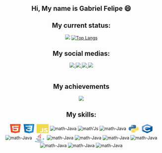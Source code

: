<div align="center"> 
  <h2>Hi, My name is Gabriel Felipe 😄</h2>
<!--Mostra o Github status-->
  
## My current status:

<img style="width: 430px;" src="https://github-readme-stats-sigma-five.vercel.app/api?username=gabrielfelipeassuncaodesouza&show_icons=true&theme=radical"> [![Top Langs](https://github-readme-stats-sigma-five.vercel.app/api/top-langs/?username=gabrielfelipeassuncaodesouza&layout=compact&theme=radical)](https://github.com/anuraghazra/github-readme-stats)

<!--Social medias -->
## My social medias:

<a href="https://codepen.io/mathstack">
<img src="https://img.shields.io/badge/Codepen-000000?style=for-the-badge&logo=codepen&logoColor=white">
</a>
<a href="https://www.instagram.com/mathsstack/">
<img src="https://img.shields.io/badge/Instagram-E4405F?style=for-the-badge&logo=instagram&logoColor=white">
</a>
<a href="https://mobile.twitter.com/mathsstack">
<img src="https://img.shields.io/badge/Twitter-1DA1F2?style=for-the-badge&logo=twitter&logoColor=white">
</a>
<a href="https://www.tiktok.com/@g4brielfelipe">
<img src="https://img.shields.io/badge/TikTok-000000?style=for-the-badge&logo=tiktok&logoColor=white">
</a>
<br><br>
 
<!-- Conquistas -->

## My achievements

<p align="center">
  <img src="https://github-profile-trophy.vercel.app/?username=gabrielfelipeassuncaodesouza&theme=dracula&row=2&no-bg=true&column=3&margin-w=15&margin-h=15" />
</p>
<!-- Skills -->

## My skills:

<img align="center" alt="math-HTML" height="30" width="40" src="https://raw.githubusercontent.com/devicons/devicon/master/icons/html5/html5-original.svg">
  <img align="center" alt="math-CSS" height="30" width="40" src="https://raw.githubusercontent.com/devicons/devicon/master/icons/css3/css3-original.svg">
  <img align="center" alt="math'Js" height="30" width="40" src="https://raw.githubusercontent.com/devicons/devicon/master/icons/javascript/javascript-plain.svg">
  <img align="center" alt="math-Java" height="30" width="40" src="https://icongr.am/devicon/nodejs-original.svg?size=128">
  <img align="center" alt="math'Js" height="30" width="40" src="https://icongr.am/devicon/angularjs-original.svg?size=128&color=currentColor">
  <img align="center" alt="math-Java" height="30" width="40" src="https://icongr.am/devicon/bootstrap-plain.svg?size=128&color=dc8add">
  <img align="center" alt="math-Python" height="30" width="40" src="https://raw.githubusercontent.com/devicons/devicon/master/icons/python/python-original.svg">
  <img align="center" alt="math-C" height="30" width="40" src="https://raw.githubusercontent.com/devicons/devicon/master/icons/c/c-original.svg">
  <img align="center" alt="math-Java" height="30" width="40" src="https://icongr.am/devicon/cplusplus-original.svg?size=128">
  <img align="center" alt="math-Java" height="30" width="40" src="https://raw.githubusercontent.com/devicons/devicon/master/icons/java/java-original.svg">
  <img align="center" alt="math-Java" height="30" width="40" src="https://icongr.am/devicon/git-original.svg?size=128">
  <img align="center" alt="math-Java" height="30" width="40" src="https://icongr.am/devicon/jquery-original.svg?size=128">
  <img align="center" alt="math-Java" height="30" width="40" src="https://icongr.am/devicon/linux-plain.svg?size=128&color=ffffff">
  <img align="center" alt="math-Java" height="30" width="40" src="https://icongr.am/devicon/php-original.svg?size=128">
  <img align="center" alt="math-Java" height="30" width="40" src="https://icongr.am/devicon/apache-original.svg?size=128&color=currentColor">
  <img align="center" alt="math-Java" height="30" width="40" src="https://icongr.am/devicon/vim-original.svg?size=128">
  <img align="center" alt="math-Java" height="30" width="40" src="https://icongr.am/devicon/visualstudio-plain.svg?size=128&color=62a0ea">
  <br><br><br>
</div>
